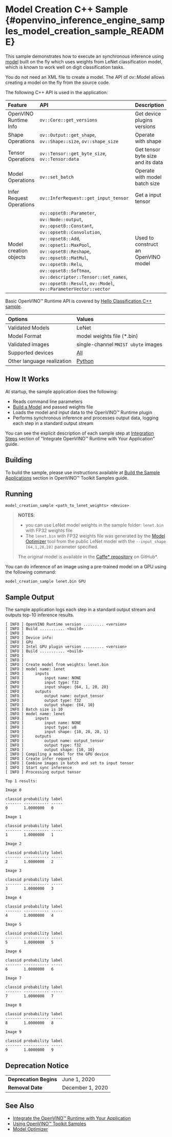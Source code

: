 # Model Creation C++ Sample {#openvino_inference_engine_samples_model_creation_sample_README}

This sample demonstrates how to execute an synchronous inference using [model](../../../docs/OV_Runtime_UG/model_representation.md) built on the fly which uses weights from LeNet classification model, which is known to work well on digit classification tasks.

You do not need an XML file to create a model. The API of ov::Model allows creating a model on the fly from the source code.

The following C++ API is used in the application:

| Feature | API | Description |
| :--- | :--- | :--- |
| OpenVINO Runtime Info | `ov::Core::get_versions` | Get device plugins versions |
| Shape Operations | `ov::Output::get_shape`, `ov::Shape::size`, `ov::shape_size`| Operate with shape |
| Tensor Operations | `ov::Tensor::get_byte_size`, `ov::Tensor:data` | Get tensor byte size and its data |
| Model Operations | `ov::set_batch` | Operate with model batch size |
| Infer Request Operations | `ov::InferRequest::get_input_tensor` | Get a input tensor |
| Model creation objects | `ov::opset8::Parameter`, `ov::Node::output`, `ov::opset8::Constant`, `ov::opset8::Convolution`, `ov::opset8::Add`, `ov::opset1::MaxPool`, `ov::opset8::Reshape`, `ov::opset8::MatMul`, `ov::opset8::Relu`, `ov::opset8::Softmax`, `ov::descriptor::Tensor::set_names`, `ov::opset8::Result`, `ov::Model`, `ov::ParameterVector::vector` | Used to construct an OpenVINO model |

Basic OpenVINO™ Runtime API is covered by [Hello Classification C++ sample](../hello_classification/README.md).

| Options | Values |
| :--- | :--- |
| Validated Models | LeNet |
| Model Format | model weights file (\*.bin) |
| Validated images | single-channel `MNIST ubyte` images |
| Supported devices | [All](../../../docs/OV_Runtime_UG/supported_plugins/Supported_Devices.md) |
| Other language realization | [Python](../../../samples/python/model_creation_sample/README.md) |

## How It Works

At startup, the sample application does the following:
- Reads command line parameters
- [Build a Model](../../../docs/OV_Runtime_UG/model_representation.md) and passed weights file
- Loads the model and input data to the OpenVINO™ Runtime plugin
- Performs synchronous inference and processes output data, logging each step in a standard output stream

You can see the explicit description of each sample step at [Integration Steps](../../../docs/OV_Runtime_UG/integrate_with_your_application.md) section of "Integrate OpenVINO™ Runtime with Your Application" guide.

## Building

To build the sample, please use instructions available at [Build the Sample Applications](../../../docs/OV_Runtime_UG/Samples_Overview.md) section in OpenVINO™ Toolkit Samples guide.

## Running

```
model_creation_sample <path_to_lenet_weights> <device>
```

> **NOTES**:
>
> - you can use LeNet model weights in the sample folder: `lenet.bin` with FP32 weights file
> - The `lenet.bin` with FP32 weights file was generated by the [Model Optimizer](../../../docs/MO_DG/Deep_Learning_Model_Optimizer_DevGuide.md) tool from the public LeNet model with the `--input_shape [64,1,28,28]` parameter specified.
>
> The original model is available in the [Caffe* repository](https://github.com/BVLC/caffe/tree/master/examples/mnist) on GitHub\*.


You can do inference of an image using a pre-trained model on a GPU using the following command:

```
model_creation_sample lenet.bin GPU
```

## Sample Output

The sample application logs each step in a standard output stream and outputs top-10 inference results.

```
[ INFO ] OpenVINO Runtime version ......... <version>
[ INFO ] Build ........... <build>
[ INFO ]
[ INFO ] Device info:
[ INFO ] GPU
[ INFO ] Intel GPU plugin version ......... <version>
[ INFO ] Build ........... <build>
[ INFO ]
[ INFO ]
[ INFO ] Create model from weights: lenet.bin
[ INFO ] model name: lenet
[ INFO ]     inputs
[ INFO ]         input name: NONE
[ INFO ]         input type: f32
[ INFO ]         input shape: {64, 1, 28, 28}
[ INFO ]     outputs
[ INFO ]         output name: output_tensor
[ INFO ]         output type: f32
[ INFO ]         output shape: {64, 10}
[ INFO ] Batch size is 10
[ INFO ] model name: lenet
[ INFO ]     inputs
[ INFO ]         input name: NONE
[ INFO ]         input type: u8
[ INFO ]         input shape: {10, 28, 28, 1}
[ INFO ]     outputs
[ INFO ]         output name: output_tensor
[ INFO ]         output type: f32
[ INFO ]         output shape: {10, 10}
[ INFO ] Compiling a model for the GPU device
[ INFO ] Create infer request
[ INFO ] Combine images in batch and set to input tensor
[ INFO ] Start sync inference
[ INFO ] Processing output tensor

Top 1 results:

Image 0

classid probability label
------- ----------- -----
0       1.0000000   0

Image 1

classid probability label
------- ----------- -----
1       1.0000000   1

Image 2

classid probability label
------- ----------- -----
2       1.0000000   2

Image 3

classid probability label
------- ----------- -----
3       1.0000000   3

Image 4

classid probability label
------- ----------- -----
4       1.0000000   4

Image 5

classid probability label
------- ----------- -----
5       1.0000000   5

Image 6

classid probability label
------- ----------- -----
6       1.0000000   6

Image 7

classid probability label
------- ----------- -----
7       1.0000000   7

Image 8

classid probability label
------- ----------- -----
8       1.0000000   8

Image 9

classid probability label
------- ----------- -----
9       1.0000000   9

```

## Deprecation Notice

<table>
  <tr>
    <td><strong>Deprecation Begins</strong></td>
    <td>June 1, 2020</td>
  </tr>
  <tr>
    <td><strong>Removal Date</strong></td>
    <td>December 1, 2020</td>
  </tr>
</table>

## See Also

- [Integrate the OpenVINO™ Runtime with Your Application](../../../docs/OV_Runtime_UG/integrate_with_your_application.md)
- [Using OpenVINO™ Toolkit Samples](../../../docs/OV_Runtime_UG/Samples_Overview.md)
- [Model Optimizer](../../../docs/MO_DG/Deep_Learning_Model_Optimizer_DevGuide.md)
